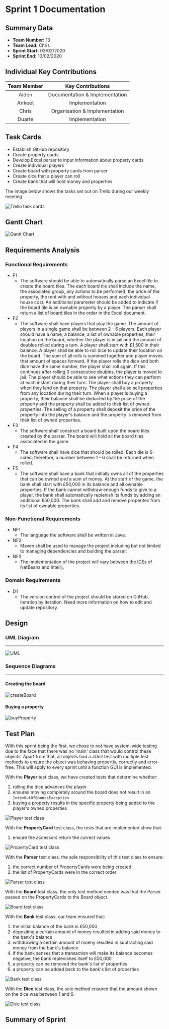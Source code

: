 # Sprint 1 Documentation

## Summary Data

- **Team Number:** 13
- **Team Lead:** Chris
- **Sprint Start:** 03/02/2020
- **Sprint End:** 10/02/2020

## Individual Key Contributions

| Team Member | Key Contributions |
| :---------: | :---------------: |
|    Aiden    |   Documentation & Implementation   |
|   Ankeet    |  Implementation   |
|    Chris    |   Organisation & Implementation   |
|   Duarte    |  Implementation   |

## Task Cards

- Establish GitHub repository
- Create property cards
- Develop Excel parser to input information about property cards
- Create individual players
- Create board with property cards from parser
- Create dice that a player can roll
- Create bank that will hold money and properties

The image below shows the tasks set out on Trello during our weekly meeting

![Trello task cards](images/trello1.png)

## Gantt Chart

![Gantt Chart](images/gantt1.png)

## Requirements Analysis

### Functional Requirements

- F1
    - The software should be able to automatically parse an Excel file to create the board tiles. The each board tile shall include the name, the associated group, any actions to be performed, the price of the property, the rent with and without houses and each individual house cost. An additional parameter should be added to indicate if the board tile is an ownable property by a player. The parser shall return a list of board tiles in the order in the Excel document.
- F2
    - The software shall have players that play the game. The amount of players in a single game shall be between 2 - 6 players. Each player should have a name, a balance, a list of ownable properties, their location on the board, whether the player is in jail and the amount of doubles rolled during a turn. A player shall start with £1,500 in their balance. A player shall be able to roll dice to update their location on the board. The sum of all rolls is summed together and player moves that amount of spaces forward. If the player rolls the dice and both dice have the same number, the player shall roll again. If this continues after rolling 3 consecutive doubles, the player is moved to jail. The player should be able to see what actions they can perform at each instant during their turn. The player shall buy a property when they land on that property. The player shall also sell properties from any location during their turn. When a player is buying a property, their balance shall be deducted by the price of the property and the property shall be added to their list of owned properties. The selling of a property shall deposit the price of the property into the player's balance and the property is removed from their list of owned properties.
- F3
    - The software shall construct a board built upon the board tiles created by the parser. The board will hold all the board tiles associated in the game.
- F4
    - The software shall have dice that should be rolled. Each die is 6-sided; therefore, a number between 1 - 6 shall be returned when rolled.
- F5
    - The software shall have a bank that initially owns all of the properties that can be owned and a sum of money. At the start of the game, the bank shall start with £50,000 in its balance and all ownable properties. If the bank cannot withdraw enough funds to give to a player, the bank shall automatically replenish its funds by adding an additional £50,000. The bank shall add and remove properites from its list of ownable properties.

### Non-Functional Requirements
- NF1
  - The language the software shall be written in Java.
- NF2
  - Maven shall be used to manage the project including but not limited to managing dependencies and building the parser.
- NF3
  - The implementation of the project will vary between the IDEs of NetBeans and Intellij.

### Domain Requirements
- D1
  - The version control of the project should be stored on GitHub, iteration by iteration. Need more information on how to edit and update repository.

## Design

### UML Diagram
___

![UML](images/UML1.png)

### Sequence Diagrams
___

#### Creating the board
![createBoard](images/createBoardSequence.svg)

#### Buying a property

![buyProperty](images/buyPropSequence.svg)

## Test Plan

With this sprint being the first, we chose to not have system-wide testing
due to the face that there was no 'main' class that would control these objects.
Apart from that, all objects had a JUnit test with multiple test methods to ensure
the object was behaving propertly, correctly and error-free. This will apply to every sprint until a function GUI
is implemented.

With the **Player** test class, we have created tests that determine whether:
1. rolling the dice advances the player
2. ensures moving completely around the board does not result in an `IndexOutOfBoundsException`
3. buying a property results in the specific property being added to the player's owned properties

![Player test class](images/playerTest.png)

With the **PropertyCard** test class, the tests that are implemented show that:
1. ensure the accessors return the correct values

![PropertyCard test class](images/propertyCardTest.png)

With the **Parser** test class, the sole responsibility of this test class to ensure:
1. the correct number of PropertyCards were being created
2. the list of PropertyCards were in the correct order

![Parser test class](images/parserTest.png)

With the **Board** test class, the only test method needed was that the Parser
passed on the PropertyCards to the Board object.

![Board test class](images/boardTest.png)

With the **Bank** test class, our team ensured that:
1. the initial balance of the bank is £50,000
2. depositing a certain amount of money resulted in adding said money to the bank's balance
3. withdrawing a certain amount of moeny resulted in subtracting said money from the bank's balance
4. if the bank senses that a transaction will make its balance becomes negative, the bank replenishes itself to £50,000
5. a property can be removed the bank's list of properties
6. a property can be added back to the bank's list of properties

![Bank test class](images/bankTest.png)

With the **Dice** test class, the sole method ensured that the amount shown on the dice was between 1 and 6.

![Dice test class](images/diceTest.png)

## Summary of Sprint

